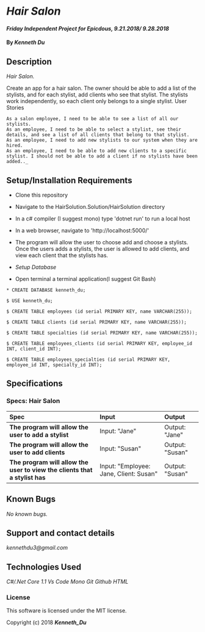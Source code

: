 # _Hair Salon_

#### _Friday Independent Project for Epicdous, 9.21.2018/ 9.28.2018_

#### By _**Kenneth Du**_

## Description

_Hair Salon._

Create an app for a hair salon. The owner should be able to add a list of the stylists, and for each stylist, add clients who see that stylist. The stylists work independently, so each client only belongs to a single stylist.
User Stories

    As a salon employee, I need to be able to see a list of all our stylists.
    As an employee, I need to be able to select a stylist, see their details, and see a list of all clients that belong to that stylist.
    As an employee, I need to add new stylists to our system when they are hired.
    As an employee, I need to be able to add new clients to a specific stylist. I should not be able to add a client if no stylists have been added.._

## Setup/Installation Requirements

* Clone this repository
* Navigate to the HairSolution.Solution/HairSolution directory
* In a c# compiler (I suggest mono) type 'dotnet run' to run a local host
* In a web browser, navigate to 'http://localhost:5000/'
* The program will allow the user to choose add and choose a stylists. Once the users adds a stylists, the user is allowed to add clients, and view each client that the stylists has.

* _Setup Database_

* Open terminal a terminal application(I suggest Git Bash)
```
* CREATE DATABASE kenneth_du;
```
```
$ USE kenneth_du;
```
```
$ CREATE TABLE employees (id serial PRIMARY KEY, name VARCHAR(255));
```
```
$ CREATE TABLE clients (id serial PRIMARY KEY, name VARCHAR(255));
```
```
$ CREATE TABLE specialties (id serial PRIMARY KEY, name VARCHAR(255));
```
```
$ CREATE TABLE employees_clients (id serial PRIMARY KEY, employee_id INT, client_id INT);
```
```
$ CREATE TABLE employees_specialties (id serial PRIMARY KEY, employee_id INT, specialty_id INT);
```

## Specifications

### Specs: Hair Salon
| Spec | Input | Output |
| :-------------     | :------------- | :------------- |
| **The program will allow the user to add a stylist** | Input: "Jane" | Output: "Jane" |
| **The program will allow the user to add clients** | Input: "Susan" | Output: "Susan"|
| **The program will allow the user to view the clients that a stylist has** | Input: "Employee: Jane, Client: Susan" | Output: "Susan" |

## Known Bugs

_No known bugs._

## Support and contact details

_kennethdu3@gmail.com_

## Technologies Used

_C#/.Net Core 1.1_
_Vs Code_
_Mono_
_Git_
_Github_
_HTML_

### License

This software is licensed under the MIT license.

Copyright (c) 2018 **_Kenneth_Du_**
